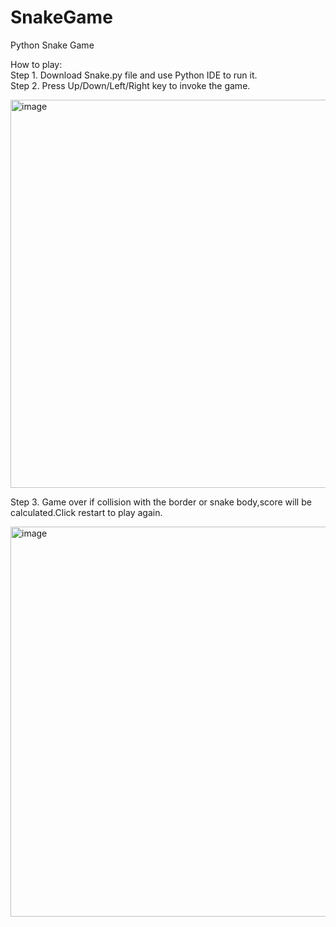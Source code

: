 # SnakeGame
Python Snake Game

How to play:<br>
Step 1. Download Snake.py file and use Python IDE to run it.<br>
Step 2. Press Up/Down/Left/Right key to invoke the game.<br>

<img width="621" alt="image" src="https://github.com/user-attachments/assets/d7c9e696-ded1-4f1c-bffb-3b9792b1fc97">

Step 3. Game over if collision with the border or snake body,score will be calculated.Click restart to play again.<br>

<img width="624" alt="image" src="https://github.com/user-attachments/assets/403b3d84-831f-49ba-936d-484cb3479046">
